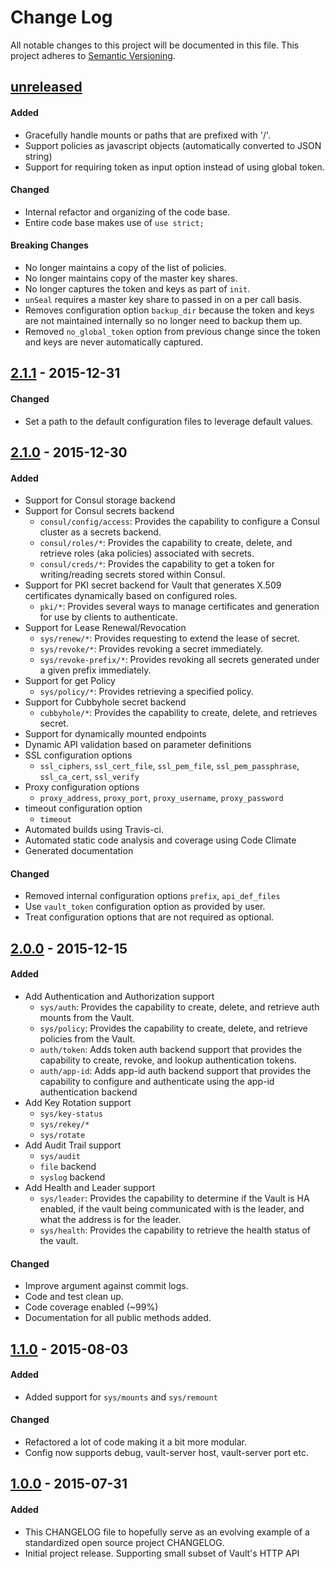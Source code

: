 # Change Log
All notable changes to this project will be documented in this file.
This project adheres to [Semantic Versioning](http://semver.org/).

## [unreleased]
#### Added
- Gracefully handle mounts or paths that are prefixed with '/'.
- Support policies as javascript objects (automatically converted to JSON string)
- Support for requiring token as input option instead of using global token.

#### Changed
- Internal refactor and organizing of the code base.
- Entire code base makes use of `use strict;`

#### Breaking Changes
- No longer maintains a copy of the list of policies.
- No longer maintains copy of the master key shares.
- No longer captures the token and keys as part of `init`.
- `unSeal` requires a master key share to passed in on a per call basis.
- Removes configuration option `backup_dir` because the token and keys are not maintained internally so no longer need to backup them up.
- Removed `no_global_token` option from previous change since the token and keys are never automatically captured.

## [2.1.1] - 2015-12-31
#### Changed
- Set a path to the default configuration files to leverage default values.

## [2.1.0] - 2015-12-30
#### Added
- Support for Consul storage backend
- Support for Consul secrets backend
  + `consul/config/access`: Provides the capability to configure a Consul cluster as a secrets backend.
  + `consul/roles/*`: Provides the capability to create, delete, and retrieve roles (aka policies) associated with secrets.
  + `consul/creds/*`: Provides the capability to get a token for writing/reading secrets stored within Consul.
- Support for PKI secret backend for Vault that generates X.509 certificates dynamically based on configured roles.
  + `pki/*`: Provides several ways to manage certificates and generation for use by clients to authenticate.
- Support for Lease Renewal/Revocation
  + `sys/renew/*`: Provides requesting to extend the lease of secret.
  + `sys/revoke/*`: Provides revoking a secret immediately.
  + `sys/revoke-prefix/*`: Provides revoking all secrets generated under a given prefix immediately.
- Support for get Policy
  + `sys/policy/*`: Provides retrieving a specified policy.
- Support for Cubbyhole secret backend
  + `cubbyhole/*`: Provides the capability to create, delete, and retrieves secret.
- Support for dynamically mounted endpoints
- Dynamic API validation based on parameter definitions
- SSL configuration options
  + `ssl_ciphers`, `ssl_cert_file`, `ssl_pem_file`, `ssl_pem_passphrase`, `ssl_ca_cert`, `ssl_verify`
- Proxy configuration options
  + `proxy_address`, `proxy_port`, `proxy_username`, `proxy_password`
- timeout configuration option
  + `timeout`
- Automated builds using Travis-ci.
- Automated static code analysis and coverage using Code Climate
- Generated documentation

#### Changed
- Removed internal configuration options `prefix`, `api_def_files`
- Use `vault_token` configuration option as provided by user.
- Treat configuration options that are not required as optional.


## [2.0.0] - 2015-12-15
#### Added
- Add Authentication and Authorization support
  + `sys/auth`: Provides the capability to create, delete, and retrieve
auth mounts from the Vault.
  + `sys/policy`: Provides the capability to create, delete, and retrieve
policies from the Vault.
  + `auth/token`: Adds token auth backend support that provides the
capability to create, revoke, and lookup authentication tokens.
  + `auth/app-id`: Adds app-id auth backend support that provides the
capability to configure and authenticate using the app-id
authentication backend
- Add Key Rotation support
  + `sys/key-status`
  + `sys/rekey/*`
  + `sys/rotate`
- Add Audit Trail support
  + `sys/audit`
  + `file` backend
  + `syslog` backend
- Add Health and Leader support
  + `sys/leader`: Provides the capability to determine if the Vault
is HA enabled, if the vault being communicated with is the leader,
and what the address is for the leader.
  + `sys/health`: Provides the capability to retrieve the health status
of the vault.

#### Changed
- Improve argument against commit logs.
- Code and test clean up.
- Code coverage enabled (~99%)
- Documentation for all public methods added.

## [1.1.0] - 2015-08-03
#### Added
- Added support for `sys/mounts` and `sys/remount`

#### Changed
- Refactored a lot of code making it a bit more modular.
- Config now supports debug, vault-server host, vault-server port etc.

## [1.0.0] - 2015-07-31
#### Added
- This CHANGELOG file to hopefully serve as an evolving example of a standardized open source project CHANGELOG.
- Initial project release. Supporting small subset of Vault's HTTP API

[unreleased]: https://github.com/chiefy/vaulted/compare/v2.1.1...master
[2.1.1]: https://github.com/chiefy/vaulted/compare/v2.1.0...v2.1.1
[2.1.0]: https://github.com/chiefy/vaulted/compare/v2.0.0...v2.1.0
[2.0.0]: https://github.com/chiefy/vaulted/compare/v1.1.0...v2.0.0
[1.1.0]: https://github.com/chiefy/vaulted/compare/v1.0.0...v1.1.0
[1.0.0]: https://github.com/chiefy/vaulted/compare/55a14aff522d5d5b45a1ea35ef3e6b6fa37e5e49...v1.0.0
